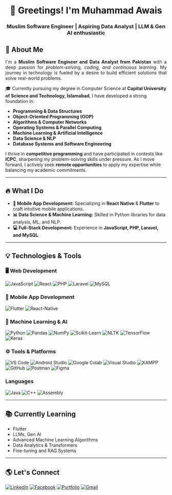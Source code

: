 <h1 align="center">🚀 Greetings! I'm Muhammad Awais</h1>
<h3 align="center">Muslim Software Engineer | Aspiring Data Analyst | LLM & Gen AI enthusiastic</h3>

## 📌 About Me
<p align="justify">
I'm a <strong>Muslim Software Engineer and Data Analyst from Pakistan</strong> with a deep passion for <em>problem-solving, coding, and continuous learning</em>. My journey in technology is fueled by a desire to build efficient solutions that solve real-world problems.
</p>

🎓 Currently pursuing my degree in Computer Science at <strong>Capital University of Science and Technology, Islamabad</strong>, I have developed a strong foundation in:
- **Programming & Data Structures**
- **Object-Oriented Programming (OOP)**
- **Algorithms & Computer Networks**
- **Operating Systems & Parallel Computing**
- **Machine Learning & Artificial Intelligence**
- **Data Science & NLP**
- **Database Systems and Software Engineering**

I thrive in **competitive programming** and have participated in contests like **ICPC**, sharpening my problem-solving skills under pressure. As I move forward, I actively seek **remote opportunities** to apply my expertise while balancing my academic commitments.

---

## 🔥 What I Do
- **📱 Mobile App Development:** Specializing in **React Native** & **Flutter** to craft intuitive mobile applications.
- **📊 Data Science & Machine Learning:** Skilled in Python libraries for data analysis, ML, and NLP.
- **💻 Full-Stack Development:** Experience in **JavaScript, PHP, Laravel, and MySQL**.

---

## 💡 Technologies & Tools
### 🖥 Web Development
![JavaScript](https://img.shields.io/badge/JavaScript-F7DF1E?style=for-the-badge&logo=javascript&logoColor=black)
![React](https://img.shields.io/badge/React-20232A?style=for-the-badge&logo=react&logoColor=61DAFB)
![PHP](https://img.shields.io/badge/PHP-777BB4?style=for-the-badge&logo=php&logoColor=white)
![Laravel](https://img.shields.io/badge/Laravel-FF2D20?style=for-the-badge&logo=laravel&logoColor=white)
![MySQL](https://img.shields.io/badge/MySQL-005C84?style=for-the-badge&logo=mysql&logoColor=white)

### 📱 Mobile App Development
![Flutter](https://img.shields.io/badge/Flutter-02569B?style=for-the-badge&logo=flutter&logoColor=white)
![React-Native](https://img.shields.io/badge/React_Native-20232A?style=for-the-badge&logo=react&logoColor=61DAFB)

### 🤖 Machine Learning & AI
![Python](https://img.shields.io/badge/Python-3776AB?style=for-the-badge&logo=python&logoColor=white)
![Pandas](https://img.shields.io/badge/Pandas-150458?style=for-the-badge&logo=pandas&logoColor=white)
![NumPy](https://img.shields.io/badge/NumPy-013243?style=for-the-badge&logo=numpy&logoColor=white)
![Scikit-Learn](https://img.shields.io/badge/Scikit_Learn-F7931E?style=for-the-badge&logo=scikit-learn&logoColor=white)
![NLTK](https://img.shields.io/badge/NLTK-3973A3?style=for-the-badge&logo=nltk&logoColor=white)
![TensorFlow](https://img.shields.io/badge/TensorFlow-FF6F00?style=for-the-badge&logo=tensorflow&logoColor=white)
![Keras](https://img.shields.io/badge/Keras-D00000?style=for-the-badge&logo=keras&logoColor=white)

### ⚙️ Tools & Platforms
![VS Code](https://img.shields.io/badge/Visual_Studio_Code-0078D4?style=for-the-badge&logo=visual%20studio%20code&logoColor=white)
![Android Studio](https://img.shields.io/badge/Android_Studio-3DDC84?style=for-the-badge&logo=android-studio&logoColor=white)
![Google Colab](https://img.shields.io/badge/Google_Colab-F9AB00?style=for-the-badge&logo=google-colab&logoColor=white)
![Visual Studio](https://img.shields.io/badge/Visual_Studio-5C2D91?style=for-the-badge&logo=visual%20studio&logoColor=white)
![XAMPP](https://img.shields.io/badge/XAMPP-FB7A24?style=for-the-badge&logo=xampp&logoColor=white)
![GitHub](https://img.shields.io/badge/GitHub-181717?style=for-the-badge&logo=github&logoColor=white)
![Postman](https://img.shields.io/badge/Postman-FF6C37?style=for-the-badge&logo=postman&logoColor=white)
![Figma](https://img.shields.io/badge/Figma-F24E1E?style=for-the-badge&logo=figma&logoColor=white)

### Languages
![Java](https://img.shields.io/badge/Java-007396?style=for-the-badge&logo=java&logoColor=white)
![C++](https://img.shields.io/badge/C%2B%2B-00599C?style=for-the-badge&logo=c%2B%2B&logoColor=white)
![Assembly](https://img.shields.io/badge/Assembly-525252?style=for-the-badge&logo=assemblyscript&logoColor=white)


---

## 📚 Currently Learning
- Flutter
- LLMs, Gen AI
- Advanced Machine Learning Algorithms
- Data Analytics & Transformers
- Fine-tuning and RAG Systems

---

## 🌎 Let's Connect
[![LinkedIn](https://img.shields.io/badge/LinkedIn-0077B5?style=for-the-badge&logo=linkedin&logoColor=white)](https://linkedin.com/in/muhammad-awais-05a019247)
[![Facebook](https://img.shields.io/badge/Facebook-1877F2?style=for-the-badge&logo=facebook&logoColor=white)](https://fb.com/www.facebook.com/profile.php?id=100031103824349)
[![Portfolio](https://img.shields.io/badge/Portfolio-000?style=for-the-badge&logo=react&logoColor=white)](https://avci-first-react-portfolio.netlify.app/)
[![Gmail](https://img.shields.io/badge/Email-D14836?style=for-the-badge&logo=gmail&logoColor=white)](mailto:awais14940@gmail.com)

